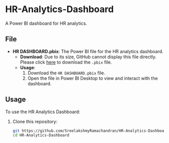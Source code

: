 # HR-Analytics-Dashboard
A Power BI dashboard for HR analytics.

## File

- **HR DASHBOARD.pbix**: The Power BI file for the HR analytics dashboard.
  - **Download**: Due to its size, GitHub cannot display this file directly. Please click [here](link_to_download) to download the `.pbix` file.
  - **Usage**: 
    1. Download the `HR DASHBOARD.pbix` file.
    2. Open the file in Power BI Desktop to view and interact with the dashboard.

## Usage

To use the HR Analytics Dashboard:

1. Clone this repository:
   ```bash
   git https://github.com/SreelakshmyRamachandran/HR-Analytics-Dashboard/tree/main
   cd HR-Analytics-Dashboard
